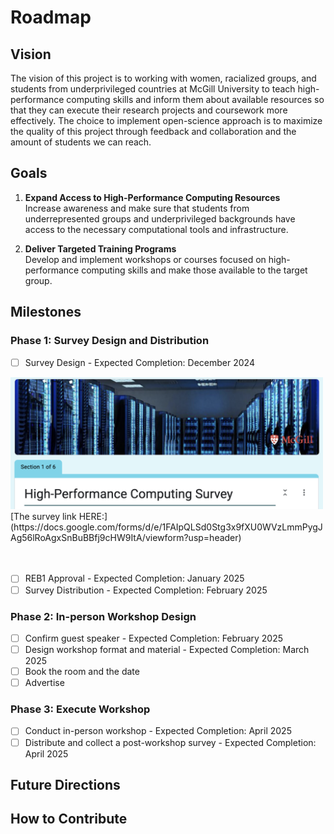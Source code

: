 # Roadmap

## Vision
The vision of this project is to working with women, racialized groups, and students from underprivileged countries at McGill University to teach high-performance computing skills and inform them about available resources so that they can execute their research projects and coursework more effectively. 
The choice to implement open-science approach is to maximize the quality of this project through feedback and collaboration and the amount of students we can reach.

## Goals
1. **Expand Access to High-Performance Computing Resources**  
   Increase awareness and make sure that students from underrepresented groups and underprivileged backgrounds have access to the necessary computational tools and infrastructure.

2. **Deliver Targeted Training Programs**  
   Develop and implement workshops or courses focused on high-performance computing skills and make those available to the target group.

## Milestones

### Phase 1: Survey Design and Distribution
- [ ] Survey Design - Expected Completion: December 2024
<img src="Survey.png" alt="Description of Figure" width="500" />
[The survey link HERE:](https://docs.google.com/forms/d/e/1FAIpQLSd0Stg3x9fXU0WVzLmmPygJAg56lRoAgxSnBuBBfj9cHW9ItA/viewform?usp=header)
<br><br><br>

- [ ] REB1 Approval - Expected Completion: January 2025
- [ ] Survey Distribution - Expected Completion: February 2025

### Phase 2: In-person Workshop Design
- [ ] Confirm guest speaker - Expected Completion: February 2025
- [ ] Design workshop format and material - Expected Completion: March 2025
- [ ] Book the room and the date
- [ ] Advertise 

### Phase 3: Execute Workshop
- [ ] Conduct in-person workshop - Expected Completion: April 2025
- [ ] Distribute and collect a post-workshop survey - Expected Completion: April 2025

## Future Directions

## How to Contribute
